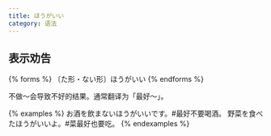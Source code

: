 ```yaml
---
title: ほうがいい
category: 语法
---
```


## 表示劝告

{% forms %}
〔た形・ない形〕ほうがいい
{% endforms %}

不做～会导致不好的结果。通常翻译为「最好～」。

{% examples %}
お酒を飲まないほうがいいです。#最好不要喝酒。
野菜を食べたほうがいいよ。#菜最好也要吃。
{% endexamples %}

